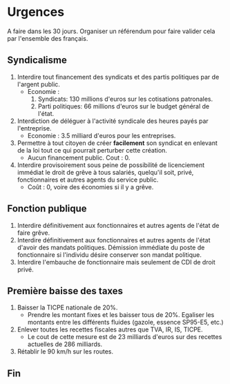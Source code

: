 # Urgences

A faire dans les 30 jours.
Organiser un référendum pour faire valider cela par l'ensemble des français.

## Syndicalisme

1. Interdire tout financement des syndicats et des partis politiques par de l'argent public.
   - Economie : 
        1. Syndicats: 130 millions d'euros sur les cotisations patronales.
        2. Parti politiques: 66 millions d'euros sur le budget général de l'état.
2. Interdiction de déléguer à l'activité syndicale des heures payés par l'entreprise.
    - Economie : 3.5 milliard d'euros pour les entreprises.
3. Permettre à tout citoyen de créer **facilement** son syndicat en enlevant de la loi tout ce qui pourrait perturber cette création.
    - Aucun financement public. Cout : 0.
4. Interdire provisoirement sous peine de possibilité de licenciement immédiat le droit de grêve à tous salariés, quelqu'il soit, privé, fonctionnaires et autres agents du service public.
    - Coût : 0, voire des économies si il y a grêve.

## Fonction publique

1. Interdire définitivement aux fonctionnaires et autres agents de l'état de faire grêve.
2. Interdire définitivement aux fonctionnaires et autres agents de l'état d'avoir des mandats politiques. Démission immédiate du poste de fonctionnaire si l'individu désire conserver son mandat politique.
3. Interdire l'embauche de fonctionnaire mais seulement de CDI de droit privé.

## Première baisse des taxes

1. Baisser la TICPE nationale de 20%.
   - Prendre les montant fixes et les baisser tous de 20%. Egaliser les montants entre les différents fluides (gazole, essence SP95-E5, etc.)
2. Enlever toutes les recettes fiscales autres que TVA, IR, IS, TICPE.
   - Le cout de cette mesure est de 23 milliards d'euros sur des recettes actuelles de 286 milliards.
3. Rétablir le 90 km/h sur les routes.

## Fin
